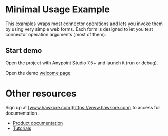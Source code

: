 # Minimal Usage Example

This examples wraps most connector operations and lets you invoke them
by using very simple web forms. Each form is designed to let you test
connector operation arguments (most of them).

## Start demo

Open the project with Anypoint Studio 7.5+ and launch it (run or debug).

Open the demo [welcome page](http://localhost:8081/view/)

# Other resources

Sign up at [www.hawkore.com](https://www.hawkore.com) to access full documentation.

- [Product documentation](https://docs.hawkore.com/private/apache-ignite-connector-mule4/)
- [Tutorials](https://docs.hawkore.com/private/tutorials/)
